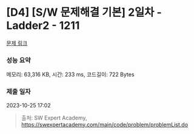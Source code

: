 # [D4] [S/W 문제해결 기본] 2일차 - Ladder2 - 1211 

[문제 링크](https://swexpertacademy.com/main/code/problem/problemDetail.do?contestProbId=AV14BgD6AEECFAYh) 

### 성능 요약

메모리: 63,316 KB, 시간: 233 ms, 코드길이: 722 Bytes

### 제출 일자

2023-10-25 17:02



> 출처: SW Expert Academy, https://swexpertacademy.com/main/code/problem/problemList.do
